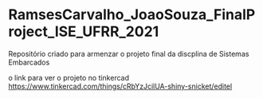 # RamsesCarvalho_JoaoSouza_FinalProject_ISE_UFRR_2021
Repositório criado para armenzar o projeto final da discplina de Sistemas Embarcados

o link para ver o projeto no tinkercad https://www.tinkercad.com/things/cRbYzJcilUA-shiny-snicket/editel
